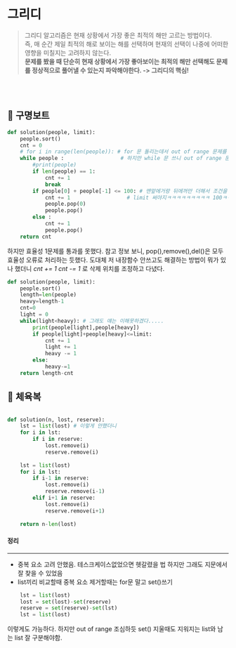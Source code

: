 
# 그리디
> 그리디 알고리즘은 현재 상황에서 가장 좋은 최적의 해만 고르는 방법이다.<br>
즉, 매 순간 제일 최적의 해로 보이는 해를 선택하며 현재의 선택이 나중에 어떠한 영향을 미칠지는 고려하지 않는다. <br>
__문제를 봤을 때 단순히 현재 상황에서 가장 좋아보이는 최적의 해만 선택해도 문제를 정상적으로 풀어낼 수 있는지 파악해야한다. -> 그리디의 핵심!__

<br>
<br>

## :mega: 구명보트

```python
def solution(people, limit):
    people.sort()
    cnt = 0
    # for i in range(len(people)): # for 문 돌리는데서 out of range 문제를 해결할 수가 없었다. 
    while people :                  # 하지만 while 문 쓰니 out of range 문제 바로 해결!
        #print(people)
        if len(people) == 1:
            cnt += 1
            break
        if people[0] + people[-1] <= 100: # 맨앞에거랑 뒤에꺼만 더해서 조건을 만족한다는게 아직 이해가 안가는 부분이긴함.....
            cnt += 1                  # limit 써야지ㅋㅋㅋㅋㅋㅋㅋㅋㅋ 100ㅋㅋㅋㅋㅋ 앞으로 조심합시다!
            people.pop(0)
            people.pop()
        else :
            cnt += 1
            people.pop()
    return cnt
```
하지만 효율성 1문제를 통과를 못했다. 참고 정보 보니, pop(),remove(),del()은 모두 효율성 오류로 처리하는 듯했다.
도대체 저 내장함수 안쓰고도 해결하는 방법이 뭐가 있나 했더니 _cnt += 1 cnt -= 1_ 로 삭제 위치를 조정하고 다녔다. 

```python
def solution(people, limit):
    people.sort()
    length=len(people)
    heavy=length-1
    cnt=0
    light = 0
    while(light<heavy): # 그래도 얘는 이해못하겠다.....
        print(people[light],people[heavy])
        if people[light]+people[heavy]<=limit:
            cnt += 1
            light += 1
            heavy -= 1
        else:
            heavy-=1
    return length-cnt
```

## :mega: 체육복

```python

def solution(n, lost, reserve):
    lst = list(lost) # 이렇게 안했더니 
    for i in lst:
        if i in reserve:
            lost.remove(i)
            reserve.remove(i) 
                              
    lst = list(lost)
    for i in lst:        
        if i-1 in reserve:
            lost.remove(i)
            reserve.remove(i-1)
        elif i+1 in reserve:
            lost.remove(i)
            reserve.remove(i+1)
        
    return n-len(lost)
```
    
    
#### 정리 
-------------
* 중복 요소 고려 안했음. 테스크케이스없었으면 헷갈렸을 법 하지만 그래도 지문에서 잘 찾을 수 있었음
* list끼리 비교할때 중복 요소 제거할때는 for문 말고 set()쓰기
```python
    lst = list(lost)
    lost = set(lost)-set(reserve)   
    reserve = set(reserve)-set(lst)
    lst = list(lost)
```
이렇게도 가능하다. 하지만 out of range 조심하듯 set() 지울때도 지워지는 list와 남는 list 잘 구분해야함.



